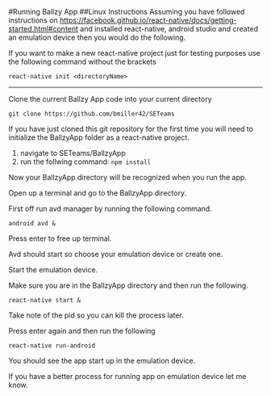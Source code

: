 #Running Ballzy App
##Linux Instructions
Assuming you have followed instructions on https://facebook.github.io/react-native/docs/getting-started.html#content
and installed react-native, android studio and created an emulation device then you would do the following.

If you want to make a new react-native project just for testing purposes use the following command without the brackets

```react-native init <directoryName>```

-----------------------------------------------------------

Clone the current Ballzy App code into your current directory

```git clone https://github.com/bmiller42/SETeams```

If you have just cloned this git repository for the first time you will need to initialize the BallzyApp folder as a react-native project. 

1. navigate to SETeams/BallzyApp
2. run the follwing command: ```npm install```


Now your BallzyApp directory will be recognized when you run the app.

Open up a terminal and go to the BallzyApp directory.

First off run avd manager by running the following command.


```android avd &```


Press enter to free up terminal.

Avd should start so choose your emulation device or create one.

Start the emulation device.

Make sure you are in the BallzyApp directory and then run the following.


```react-native start &```


Take note of the pid so you can kill the process later.

Press enter again and then run the following


```react-native run-android```

You should see the app start up in the emulation device.

If you have a better process for running app on emulation device let me know.
